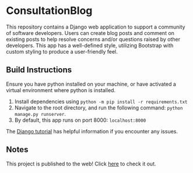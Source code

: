 # ConsultationBlog

This repository contains a Django web application to support a community of software developers. Users can create blog posts and comment on existing posts to help resolve concerns and/or questions raised by other developers. This app has a well-defined style, utilizing Bootstrap with custom styling to produce a user-friendly feel.

## Build Instructions
Ensure you have python installed on your machine, or have activated a virtual environment where python is installed.

1. Install dependencies using `python -m pip install -r requirements.txt`
2. Navigate to the root directory, and run the following command: `python manage.py runserver`.
3. By default, this app runs on port 8000: `localhost:8000`

The [Django tutorial](https://docs.djangoproject.com/en/4.0/intro/tutorial01/) has helpful information if you encounter any issues.

## Notes
This project is published to the web! Click [here](https://consultationblog.herokuapp.com/) to check it out.

